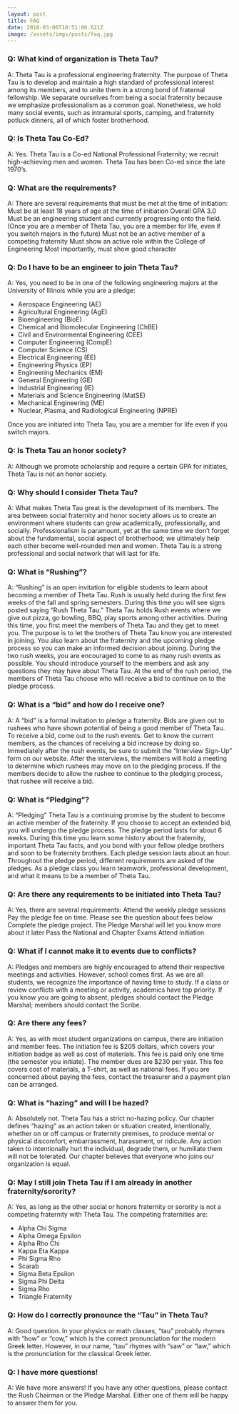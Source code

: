 ```yaml
---
layout: post
title: FAQ
date: 2018-03-06T10:51:06.621Z
image: /assets/imgs/posts/faq.jpg
---
```

### Q: What kind of organization is Theta Tau?

A: Theta Tau is a professional engineering fraternity. The purpose of Theta Tau
is to develop and maintain a high standard of professional interest among its
members, and to unite them in a strong bond of fraternal fellowship. We separate
ourselves from being a social fraternity because we emphasize professionalism as
a common goal. Nonetheless, we hold many social events, such as intramural
sports, camping, and fraternity potluck dinners, all of which foster
brotherhood.

### Q: Is Theta Tau Co-Ed?

A: Yes. Theta Tau is a Co-ed National Professional Fraternity; we recruit
high-achieving men and women. Theta Tau has been Co-ed since the late 1970’s.

### Q: What are the requirements?

A: There are several requirements that must be met at the time of initiation:
Must be at least 18 years of age at the time of initiation Overall GPA 3.0 Must
be an engineering student and currently progressing onto the field.(Once you are
a member of Theta Tau, you are a member for life, even if you switch majors in
the future) Must not be an active member of a competing fraternity Must show an
active role within the College of Engineering Most importantly, must show good
character
 

### Q: Do I have to be an engineer to join Theta Tau?

A: Yes, you need to be in one of the following engineering majors at the
University of Illinois while you are a pledge:
 - Aerospace Engineering (AE)
 - Agricultural Engineering (AgE)
 - Bioengineering (BioE)
 - Chemical and Biomolecular Engineering (ChBE)
 - Civil and Environmental Engineering (CEE)
 - Computer Engineering (CompE)
 - Computer Science (CS)
 - Electrical Engineering (EE)
 - Engineering Physics (EP)
 - Engineering Mechanics (EM)
 - General Engineering (GE)
 - Industrial Engineering (IE)
 - Materials and Science Engineering (MatSE)
 - Mechanical Engineering (ME)
 - Nuclear, Plasma, and Radiological Engineering (NPRE)

Once you are initiated into Theta Tau, you are a member for life even if you
switch majors.

### Q: Is Theta Tau an honor society?

A: Although we promote scholarship and require a certain GPA for initiates,
Theta Tau is not an honor society.

### Q: Why should I consider Theta Tau?

A: What makes Theta Tau great is the development of its members. The area
between social fraternity and honor society allows us to create an environment
where students can grow academically, professionally, and socially.
Professionalism is paramount, yet at the same time we don’t forget about the
fundamental, social aspect of brotherhood; we ultimately help each other become
well-rounded men and women. Theta Tau is a strong professional and social
network that will last for life.

### Q: What is “Rushing”?

A: “Rushing” is an open invitation for eligible students to learn about becoming
a member of Theta Tau. Rush is usually held during the first few weeks of the
fall and spring semesters. During this time you will see signs posted saying
“Rush Theta Tau.” Theta Tau holds Rush events where we give out pizza, go
bowling, BBQ, play sports among other activities. During this time, you first
meet the members of Theta Tau and they get to meet you. The purpose is to let
the brothers of Theta Tau know you are interested in joining. You also learn
about the fraternity and the upcoming pledge process so you can make an informed
decision about joining. During the two rush weeks, you are encouraged to come to
as many rush events as possible. You should introduce yourself to the members
and ask any questions they may have about Theta Tau. At the end of the rush
period, the members of Theta Tau choose who will receive a bid to continue on to
the pledge process.

### Q: What is a “bid” and how do I receive one?

A: A “bid” is a formal invitation to pledge a fraternity. Bids are given out to
rushees who have shown potential of being a good member of Theta Tau. To receive
a bid, come out to the rush events. Get to know the current members, as the
chances of receiving a bid increase by doing so. Immediately after the rush
events, be sure to submit the “Interview Sign-Up” form on our website. After the
interviews, the members will hold a meeting to determine which rushees may move
on to the pledging process. If the members decide to allow the rushee to
continue to the pledging process, that rushee will receive a bid.

### Q: What is “Pledging”?

A: “Pledging” Theta Tau is a continuing promise by the student to become an
active member of the fraternity. If you choose to accept an extended bid, you
will undergo the pledge process. The pledge period lasts for about 6 weeks.
During this time you learn some history about the fraternity, important Theta
Tau facts, and you bond with your fellow pledge brothers and soon to be
fraternity brothers. Each pledge session lasts about an hour. Throughout the
pledge period, different requirements are asked of the pledges. As a pledge
class you learn teamwork, professional development, and what it means to be a
member of Theta Tau.

### Q: Are there any requirements to be initiated into Theta Tau?

A: Yes, there are several requirements: Attend the weekly pledge sessions Pay
the pledge fee on time. Please see the question about fees below Complete the
pledge project. The Pledge Marshal will let you know more about it later Pass
the National and Chapter Exams Attend initiation
 
### Q: What if I cannot make it to events due to conflicts?

A: Pledges and members are highly encouraged to attend their respective meetings
and activities. However, school comes first. As we are all students, we
recognize the importance of having time to study. If a class or review conflicts
with a meeting or activity, academics have top priority.  If you know you are
going to absent, pledges should contact the Pledge Marshal; members should
contact the Scribe.

### Q: Are there any fees?

A: Yes, as with most student organizations on campus, there are initiation and
member fees. The initiation fee is $205 dollars, which covers your initiation
badge as well as cost of materials. This fee is paid only one time (the semester
you initiate).  The member dues are $230 per year. This fee covers cost of
materials, a T-shirt, as well as national fees.  If you are concerned about
paying the fees, contact the treasurer and a payment plan can be arranged.

### Q: What is “hazing” and will I be hazed?

A: Absolutely not. Theta Tau has a strict no-hazing policy. Our chapter defines
“hazing” as an action taken or situation created, intentionally, whether on or
off campus or fraternity premises, to produce mental or physical discomfort,
embarrassment, harassment, or ridicule. Any action taken to intentionally hurt
the individual, degrade them, or humiliate them will not be tolerated. Our
chapter believes that everyone who joins our organization is equal.

### Q: May I still join Theta Tau if I am already in another fraternity/sorority?

A: Yes, as long as the other social or honors fraternity or sorority is not a
competing fraternity with Theta Tau. The competing fraternities are:

 - Alpha Chi Sigma
 - Alpha Omega Epsilon
 - Alpha Rho Chi
 - Kappa Eta Kappa
 - Phi Sigma Rho
 - Scarab
 - Sigma Beta Epsilon
 - Sigma Phi Delta
 - Sigma Rho
 - Triangle Fraternity

### Q: How do I correctly pronounce the “Tau” in Theta Tau?

A: Good question. In your physics or math classes, “tau” probably rhymes with
“how” or “cow,” which is the correct pronunciation for the modern Greek letter.
However, in our name, “tau” rhymes with “saw” or “law,” which is the
pronunciation for the classical Greek letter.

### Q: I have more questions!

A: We have more answers! If you have any other questions, please contact the
Rush Chairman or the Pledge Marshal. Either one of them will be happy to answer
them for you.

